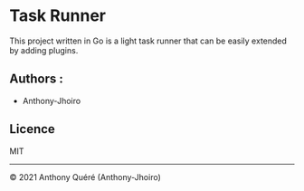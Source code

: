 # Task Runner

This project written in Go is a light task runner that can be easily extended by adding plugins.

## Authors :
- Anthony-Jhoiro

## Licence
MIT

---

© 2021 Anthony Quéré (Anthony-Jhoiro)